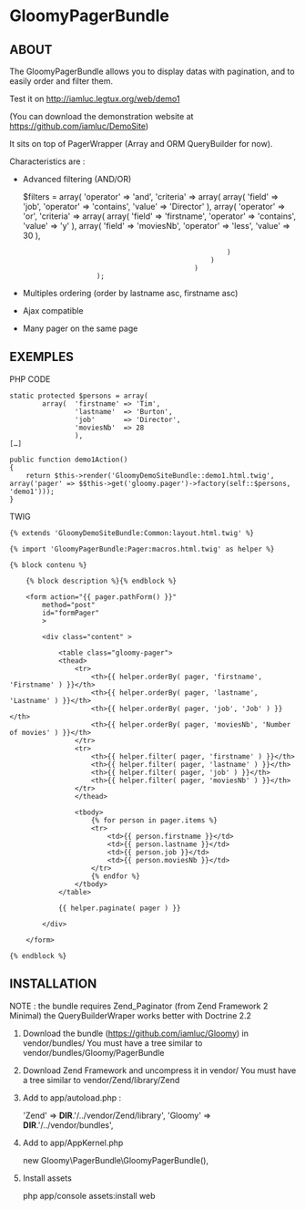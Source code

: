 GloomyPagerBundle
=================

ABOUT
-----

The GloomyPagerBundle allows you to display datas with pagination, and to easily order and filter them.

Test it on http://iamluc.legtux.org/web/demo1

(You can download the demonstration website at https://github.com/iamluc/DemoSite)

It sits on top of PagerWrapper (Array and ORM QueryBuilder for now).

Characteristics are :

* Advanced filtering (AND/OR)

    $filters   = array( 'operator'    => 'and',
                        'criteria'    => array( array(  'field' => 'job', 'operator' => 'contains', 'value' => 'Director' ),
                                                array(  'operator'    => 'or',
                                                        'criteria'    => array(
                                                                array( 'field' => 'firstname', 'operator' => 'contains', 'value' => 'y' ),
                                                                array( 'field' => 'moviesNb', 'operator' => 'less', 'value' => 30 ),

                                                        )
                                                    )
                                                )
                        );

* Multiples ordering (order by lastname asc, firstname asc)
* Ajax compatible
* Many pager on the same page

EXEMPLES
--------

PHP CODE

    static protected $persons = array(
            array(  'firstname' => 'Tim',
                    'lastname'  => 'Burton',
                    'job'       => 'Director',
                    'moviesNb'  => 28
                    ),
    […]

    public function demo1Action()
    {
        return $this->render('GloomyDemoSiteBundle::demo1.html.twig', array('pager' => $$this->get('gloomy.pager')->factory(self::$persons, 'demo1')));
    }

TWIG

    {% extends 'GloomyDemoSiteBundle:Common:layout.html.twig' %}

    {% import 'GloomyPagerBundle:Pager:macros.html.twig' as helper %}

    {% block contenu %}

        {% block description %}{% endblock %}

        <form action="{{ pager.pathForm() }}"
            method="post"
            id="formPager"
            >

            <div class="content" >

                <table class="gloomy-pager">
                <thead>
                    <tr>
                        <th>{{ helper.orderBy( pager, 'firstname', 'Firstname' ) }}</th>
                        <th>{{ helper.orderBy( pager, 'lastname', 'Lastname' ) }}</th>
                        <th>{{ helper.orderBy( pager, 'job', 'Job' ) }}</th>
                        <th>{{ helper.orderBy( pager, 'moviesNb', 'Number of movies' ) }}</th>
                    </tr>
                    <tr>
                        <th>{{ helper.filter( pager, 'firstname' ) }}</th>
                        <th>{{ helper.filter( pager, 'lastname' ) }}</th>
                        <th>{{ helper.filter( pager, 'job' ) }}</th>
                        <th>{{ helper.filter( pager, 'moviesNb' ) }}</th>
                    </tr>
                    </thead>

                    <tbody>
                        {% for person in pager.items %}
                        <tr>
                            <td>{{ person.firstname }}</td>
                            <td>{{ person.lastname }}</td>
                            <td>{{ person.job }}</td>
                            <td>{{ person.moviesNb }}</td>
                        </tr>
                        {% endfor %}
                    </tbody>
                </table>

                {{ helper.paginate( pager ) }}

            </div>

        </form>

    {% endblock %}

INSTALLATION
------------

NOTE :
the bundle requires Zend_Paginator (from Zend Framework 2 Minimal)
the QueryBuilderWraper works better with Doctrine 2.2


1) Download the bundle (https://github.com/iamluc/Gloomy) in vendor/bundles/
You must have a tree similar to vendor/bundles/Gloomy/PagerBundle

2) Download Zend Framework and uncompress it in vendor/
You must have a tree similar to vendor/Zend/library/Zend

3) Add to app/autoload.php :

    'Zend'             => __DIR__.'/../vendor/Zend/library',
    'Gloomy'           => __DIR__.'/../vendor/bundles',

4) Add to app/AppKernel.php

    new Gloomy\PagerBundle\GloomyPagerBundle(),

5) Install assets

    php app/console assets:install web